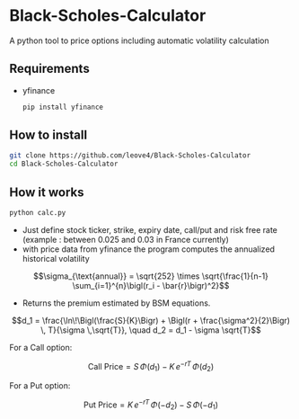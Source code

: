 # Black-Scholes-Calculator
A python tool to price options including automatic volatility calculation

## Requirements
- yfinance

  ```bash
  pip install yfinance
  ````

## How to install

  ```bash
  git clone https://github.com/leove4/Black-Scholes-Calculator
  cd Black-Scholes-Calculator
  ```

## How it works

  ```bash
  python calc.py
  ````

- Just define stock ticker, strike, expiry date, call/put and risk free rate (example : between 0.025 and 0.03 in France currently)
- with price data from yfinance the program computes the annualized historical volatility

$$\sigma_{\text{annual}} = \sqrt{252} \times \sqrt{\frac{1}{n-1} \sum_{i=1}^{n}\bigl(r_i - \bar{r}\bigr)^2}$$


- Returns the premium estimated by BSM equations.

$$d_1 = \frac{\ln\!\Bigl(\frac{S}{K}\Bigr) + \Bigl(r + \frac{\sigma^2}{2}\Bigr) \, T}{\sigma \,\sqrt{T}}, 
\quad
d_2 = d_1 - \sigma \sqrt{T}$$

For a Call option:

$$\text{Call Price} = S \,\Phi(d_1)\; -\; K \, e^{-rT} \,\Phi(d_2)$$


For a Put option:

$$\text{Put Price} = K \, e^{-rT}\,\Phi(-d_2)\; -\; S \,\Phi(-d_1)$$
